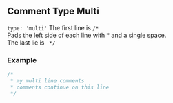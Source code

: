 ## Comment Type Multi

`type: 'multi'` The first line is `/*`  
Pads the left side of each line with * and a single space.  
The last lie is ` */`  

### Example

```js
/*
 * my multi line comments
 * comments continue on this line
 */
```
